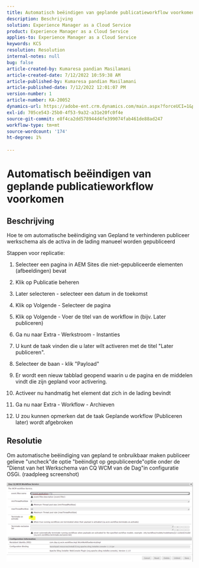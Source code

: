 ```yaml
---
title: Automatisch beëindigen van geplande publicatieworkflow voorkomen
description: Beschrijving
solution: Experience Manager as a Cloud Service
product: Experience Manager as a Cloud Service
applies-to: Experience Manager as a Cloud Service
keywords: KCS
resolution: Resolution
internal-notes: null
bug: false
article-created-by: Kumaresa pandian Masilamani
article-created-date: 7/12/2022 10:59:38 AM
article-published-by: Kumaresa pandian Masilamani
article-published-date: 7/12/2022 12:01:07 PM
version-number: 1
article-number: KA-20052
dynamics-url: https://adobe-ent.crm.dynamics.com/main.aspx?forceUCI=1&pagetype=entityrecord&etn=knowledgearticle&id=8202b9b5-d101-ed11-82e4-00224809fe22
exl-id: 705ce543-25b0-4f53-9a32-a31e20fc0f4e
source-git-commit: e8f4ca2dd578944d4fe399074fab461de88ad247
workflow-type: tm+mt
source-wordcount: '174'
ht-degree: 1%

---
```


# Automatisch beëindigen van geplande publicatieworkflow voorkomen

## Beschrijving


Hoe te om automatische beëindiging van Gepland te verhinderen publiceer werkschema als de activa in de lading manueel worden gepubliceerd

Stappen voor replicatie:

1. Selecteer een pagina in AEM Sites die niet-gepubliceerde elementen (afbeeldingen) bevat

2. Klik op Publicatie beheren

3. Later selecteren - selecteer een datum in de toekomst

4. Klik op Volgende - Selecteer de pagina

5. Klik op Volgende - Voer de titel van de workflow in (bijv. Later publiceren)

6. Ga nu naar Extra - Werkstroom - Instanties

7. U kunt de taak vinden die u later wilt activeren met de titel &quot;Later publiceren&quot;.

8. Selecteer de baan - klik &quot;Payload&quot;

9. Er wordt een nieuw tabblad geopend waarin u de pagina en de middelen vindt die zijn gepland voor activering.

10. Activeer nu handmatig het element dat zich in de lading bevindt

11. Ga nu naar Extra - Workflow - Archieven

12. U zou kunnen opmerken dat de taak Geplande workflow (Publiceren later) wordt afgebroken




## Resolutie


Om automatische beëindiging van gepland te onbruikbaar maken publiceer gelieve &quot;uncheck&quot;de optie &quot;beëindigt op gepubliceerde&quot;optie onder de &quot;Dienst van het Werkschema van CQ WCM van de Dag&quot;in configuratie OSGi. (raadpleeg screenshot)



![](assets/d1e5b094-d901-ed11-82e4-00224809fe22.png)
